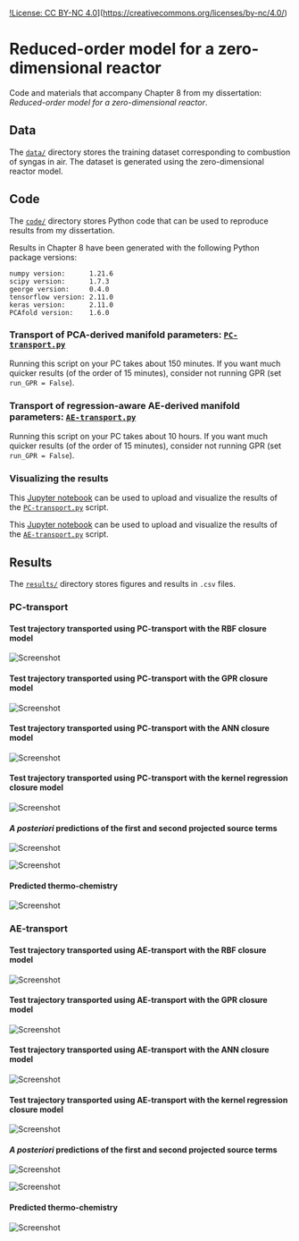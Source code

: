 [!License: CC BY-NC 4.0](https://img.shields.io/badge/License-CC%20BY--NC%204.0-lightgrey.svg)](https://creativecommons.org/licenses/by-nc/4.0/)

# Reduced-order model for a zero-dimensional reactor

Code and materials that accompany Chapter 8 from my dissertation: *Reduced-order model for a zero-dimensional reactor*.

## Data

The [`data/`](data) directory stores the training dataset corresponding to combustion of syngas in air. The dataset is generated using the zero-dimensional reactor model.

## Code

The [`code/`](code) directory stores Python code that can be used to reproduce results from my dissertation.

Results in Chapter 8 have been generated with the following Python package versions:

```
numpy version:		1.21.6
scipy version:		1.7.3
george version:		0.4.0
tensorflow version:	2.11.0
keras version:		2.11.0
PCAfold version:	1.6.0
```

### Transport of PCA-derived manifold parameters: [`PC-transport.py`](code/PC-transport.py)

Running this script on your PC takes about 150 minutes. If you want much quicker results (of the order of 15 minutes), consider not running GPR (set `run_GPR = False`).

### Transport of regression-aware AE-derived manifold parameters: [`AE-transport.py`](code/AE-transport.py)

Running this script on your PC takes about 10 hours. If you want much quicker results (of the order of 15 minutes), consider not running GPR (set `run_GPR = False`).

### Visualizing the results

This [Jupyter notebook](code/PC-transport-results.ipynb) can be used to upload and visualize the results of the [`PC-transport.py`](code/PC-transport.py) script.

This [Jupyter notebook](code/AE-transport-results.ipynb) can be used to upload and visualize the results of the [`AE-transport.py`](code/AE-transport.py) script.

## Results

The [`results/`](results) directory stores figures and results in `.csv` files.

### PC-transport

#### Test trajectory transported using PC-transport with the RBF closure model

![Screenshot](results/PCA-pareto-RBF-transported-trajectory.png)

#### Test trajectory transported using PC-transport with the GPR closure model

![Screenshot](results/PCA-pareto-GPR-transported-trajectory.png)

#### Test trajectory transported using PC-transport with the ANN closure model

![Screenshot](results/PCA-pareto-ANN-transported-trajectory.png)

#### Test trajectory transported using PC-transport with the kernel regression closure model

![Screenshot](results/PCA-pareto-KReg-transported-trajectory.png)

#### *A posteriori* predictions of the first and second projected source terms

![Screenshot](results/PCA-pareto-a-posteriori-SZ1-prediction.png)

![Screenshot](results/PCA-pareto-a-posteriori-SZ2-prediction.png)

#### Predicted thermo-chemistry

![Screenshot](results/PCA-pareto-predicted-thermo-chemistry.png)

### AE-transport

#### Test trajectory transported using AE-transport with the RBF closure model

![Screenshot](results/best-AE-RBF-transported-trajectory.png)

#### Test trajectory transported using AE-transport with the GPR closure model

![Screenshot](results/best-AE-GPR-transported-trajectory.png)

#### Test trajectory transported using AE-transport with the ANN closure model

![Screenshot](results/best-AE-ANN-transported-trajectory.png)

#### Test trajectory transported using AE-transport with the kernel regression closure model

![Screenshot](results/best-AE-KReg-transported-trajectory.png)

#### *A posteriori* predictions of the first and second projected source terms

![Screenshot](results/best-AE-a-posteriori-SZ1-prediction.png)

![Screenshot](results/best-AE-a-posteriori-SZ2-prediction.png)

#### Predicted thermo-chemistry

![Screenshot](results/best-AE-predicted-thermo-chemistry.png)

